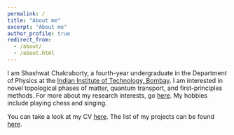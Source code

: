 ```yaml
---
permalink: /
title: "About me"
excerpt: "About me"
author_profile: true
redirect_from: 
  - /about/
  - /about.html
---
```

I am Shashwat Chakraborty, a fourth-year undergraduate in the Department of Physics at the [Indian Institute of Technology, Bombay](https://www.iitb.ac.in/en/about-iit-bombay). I am interested in novel topological phases of matter, quantum transport, and first-principles methods. For more about my research interests, go [here](https://ShashwatChakraborty.github.io/research/). My hobbies include playing chess and singing.

You can take a look at my CV [here](https://ShashwatChakraborty.github.io/files/CV_sem6-4.pdf). The list of my projects can be found [here](https://ShashwatChakraborty.github.io/projects/).


 

